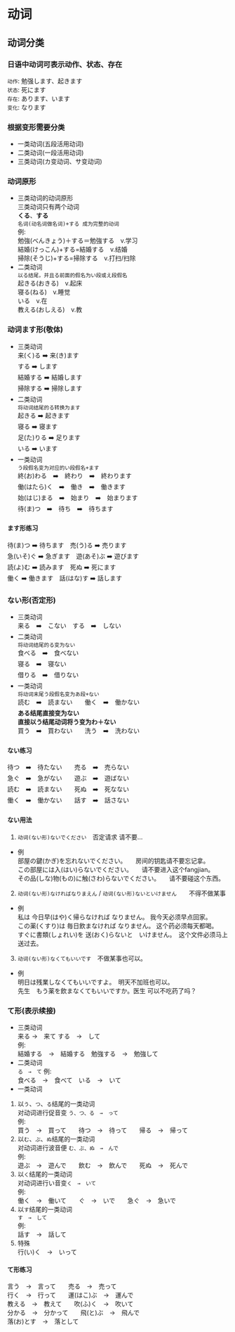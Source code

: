 # 动词
## 动词分类
### 日语中动词可表示动作、状态、存在  
`动作`: 勉强します、起きます  
`状态`: 死にます  
`存在`: あります、います  
`变化`: なります  
### 根据变形需要分类
* 一类动词(五段活用动词)
* 二类动词(一段活用动词)
* 三类动词(カ变动词、サ变动词)
### 动词原形
* 三类动词的动词原形  
三类动词只有两个动词  
**くる**、**する**  
`名词(动名词做名词)+する 成为完整的动词`  
例:  
勉強(べんきょう)＋する＝勉強する　v.学习  
結婚(けっこん)+する=結婚する　v.结婚  
掃除(そうじ)+する=掃除する　v.打扫/扫除  
* 二类动词  
`以る结尾，并且る前面的假名为い段或え段假名`  
起きる(おきる)　v.起床  
寝る(ねる)　v.睡觉  
いる　v.在  
教える(おしえる)　v.教  
### 动词ます形(敬体)
* 三类动词  
来(く)る ➡️ 来(き)ます  
する ➡️ します  
結婚する ➡️ 結婚します  
掃除する ➡️ 掃除します 　
* 二类动词  
`将动词结尾的る转换为ます`  
起きる ➡️ 起きます  
寝る ➡️ 寝ます  
足(た)りる ➡️ 足ります  
いる ➡️ います  
* 一类动词  
`う段假名变为对应的い段假名+ます`  
終(お)わる　➡️　終わり　➡️　終わります  
働(はたら)く　➡️　働き　➡️　働きます  
始(はじ)まる　➡️　始まり　➡️　始まります  
待(ま)つ　➡️　待ち　➡️　待ちます  
#### ます形练习
待(ま)つ ➡️ 待ちます　売(う)る ➡️ 売ります  
急(いそ)ぐ ➡️ 急ぎます　遊(あそ)ぶ ➡️ 遊びます  
読(よ)む ➡️ 読みます　死ぬ ➡️ 死にます  
働く ➡️ 働きます　話(はな)す ➡️ 話します  
### ない形(否定形)
* 三类动词  
来る　➡️　こない　する　➡️　しない　　
* 二类动词  
`将动词结尾的る变为ない`  
食べる　➡️　食べない  
寝る　➡️　寝ない  
借りる　➡️　借りない  
* 一类动词  
`将动词末尾う段假名变为あ段+ない`  
読む　➡️　読まない　　働く　➡️　働かない  
**ある结尾直接变为ない**  
**直接以う结尾动词将う变为わ＋ない**  
買う　➡️　買わない　　洗う　➡️　洗わない
#### ない练习
待つ　➡️　待たない　　売る　➡️　売らない  
急ぐ　➡️　急がない　　遊ぶ　➡️　遊ばない  
読む　➡️　読まない　　死ぬ　➡️　死なない  
働く　➡️　働かない　　話す　➡️　話さない  
#### ない用法
1. `动词(ない形)ないでください`　否定请求 请不要...
* 例  
部屋の鍵(かぎ)を忘れないでください。　　房间的钥匙请不要忘记拿。  
この部屋には入(はい)らないでください。　　请不要进入这个fangjian。  
その品(しな)物(もの)に触(さわ)らないでください。　　请不要碰这个东西。  
2. `动词(ない形)なければなりまえん` / `动词(ない形)ないといけません`　　不得不做某事
* 例  
私は 今日早(はや)く帰らなければ なりません。  我今天必须早点回家。  
この薬(くすり)は 毎日飲まなければ なりません。 这个药必须每天都喝。  
すぐに書類(しょれい)を 送(おく)らないと　いけません。　这个文件必须马上送过去。  
3. `动词(ない形)なくてもいいです`　不做某事也可以。  
* 例  
明日は残業しなくてもいいですよ。　明天不加班也可以。  
先生　もう薬を飲まなくてもいいですか。医生 可以不吃药了吗？

### て形(表示续接)  
* 三类动词  
来る →　来て  する　→　して  
例:  
結婚する　→　結婚する　勉強する　→　勉強して  
* 二类动词  
`る　→　て`
例:  
食べる　→　食べて　いる　→　いて  
* 一类动词  
1. 以`う`、`つ`、`る`结尾的一类动词  
对动词进行促音变 `う、つ、る　→　って`  
例:  
買う　→　買って　　待つ　→　待って　　帰る　→　帰って
2. 以`む`、`ぶ`、`ぬ`结尾的一类动词  
对动词进行波音便 `む、ぶ、ぬ　→　んで`  
例:  
遊ぶ　→　遊んで　　飲む　→　飲んで　　死ぬ　→　死んで  
3. 以`く`结尾的一类动词  
对动词进行い音变`く　→　いて`  
例:  
働く　→　働いて　　ぐ　→　いで　　急ぐ　→　急いで  　
4. 以`す`结尾的一类动词   
`す　→　して`  
例:  
話す　→　話して  
5. 特殊  
行(い)く　→　いって  
#### て形练习  
言う　→　言って　　売る　→　売って  
行く　→　行って　　運(はこ)ぶ　→　運んで  
教える　→　教えて　　吹(ふ)く　→　吹いて  
分かる　→　分かって　　飛(と)ぶ　→　飛んで  
落(お)とす　→　落として  

